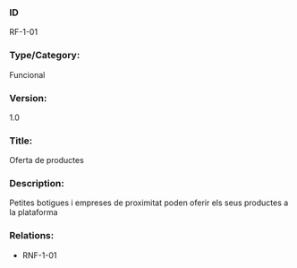 ### ID
RF-1-01
### Type/Category:
Funcional
### Version:
1.0
### Title: 
Oferta de productes
### Description: 
Petites botigues i empreses de proximitat poden oferir els seus productes a la plataforma
### Relations: 
* RNF-1-01
